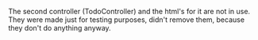 The second controller (TodoController) and the html's for it are not in use.
They were made just for testing purposes, didn't remove them, because they don't do anything anyway.
